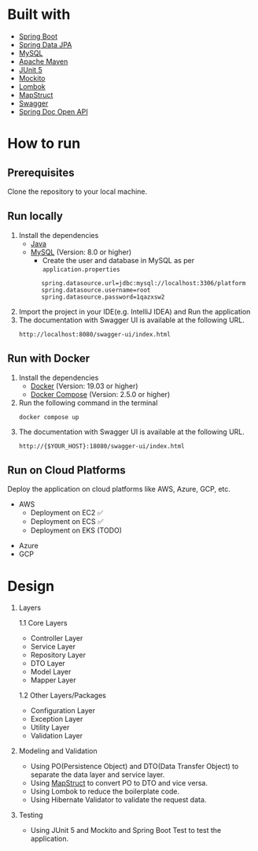 # Built with
- [Spring Boot](https://spring.io/projects/spring-boot)
- [Spring Data JPA](https://spring.io/projects/spring-data-jpa)
- [MySQL](https://www.mysql.com/)
- [Apache Maven](https://maven.apache.org/)
- [JUnit 5](https://junit.org/junit5/)
- [Mockito](https://site.mockito.org/)
- [Lombok](https://projectlombok.org/)
- [MapStruct](https://mapstruct.org/)
- [Swagger](https://swagger.io/)
- [Spring Doc Open API](https://springdoc.org/)

# How to run
## Prerequisites
Clone the repository to your local machine.

## Run locally
1. Install the dependencies
   - [Java](https://www.oracle.com/java/technologies/downloads/#java21)
   - [MySQL](https://www.mysql.com/) (Version: 8.0 or higher)
     - Create the user and database in MySQL as per `application.properties`
     ```properties
        spring.datasource.url=jdbc:mysql://localhost:3306/platform
        spring.datasource.username=root
        spring.datasource.password=1qazxsw2
     ```
2. Import the project in your IDE(e.g. IntelliJ IDEA) and Run the application 
3. The documentation with Swagger UI is available at the following URL.
   ```
   http://localhost:8080/swagger-ui/index.html
   ```

## Run with Docker
1. Install the dependencies
   - [Docker](https://www.docker.com/) (Version: 19.03 or higher)
   - [Docker Compose](https://docs.docker.com/compose/) (Version: 2.5.0 or higher)
2. Run the following command in the terminal
   ```shell
   docker compose up
   ```
3. The documentation with Swagger UI is available at the following URL.
   ```
   http://{$YOUR_HOST}:18080/swagger-ui/index.html
   ```
   
## Run on Cloud Platforms
   Deploy the application on cloud platforms like AWS, Azure, GCP, etc.
   
   * AWS
       - Deployment on EC2 ✅
       - Deployment on ECS ✅
       - Deployment on EKS (TODO)
   - Azure
   - GCP

# Design

1. Layers
    
    1.1 Core Layers

    * Controller Layer
    * Service Layer
    * Repository Layer
    * DTO Layer
    * Model Layer
    * Mapper Layer

    1.2 Other Layers/Packages
    
    * Configuration Layer
    * Exception Layer
    * Utility Layer
    * Validation Layer
 
2. Modeling and Validation
   * Using PO(Persistence Object) and DTO(Data Transfer Object) to separate the data layer and service layer.
   * Using [MapStruct](https://mapstruct.org/) to convert PO to DTO and vice versa.
   * Using Lombok to reduce the boilerplate code.
   * Using Hibernate Validator to validate the request data.

3. Testing
    * Using JUnit 5 and Mockito and Spring Boot Test to test the application.